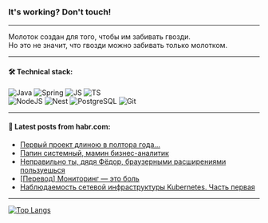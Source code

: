 ### It's working? Don't touch!

---
Молоток создан для того, чтобы им забивать гвозди. <br>
Но это не значит, что гвозди можно забивать только молотком.

---

#### 🛠️ Technical stack:

![Java](https://img.shields.io/badge/Java-informational?logo=Oracle&style=flat&logoColor=white&color=FF4500)
![Spring](https://img.shields.io/badge/SpringBoot-informational?logo=SpringBoot&style=flat&logoColor=white&color=6495ED)
![JS](https://img.shields.io/badge/JS-informational?logo=javaScript&style=flat&logoColor=black&color=F7Df1E)
![TS](https://img.shields.io/badge/TypeScript-informational?logo=typeScript&style=flat&logoColor=black&color=0667A8)  <br>
![NodeJS](https://img.shields.io/badge/NodeJS-informational?logo=node.js&style=flat&logoColor=white&color=43853D)
![Nest](https://img.shields.io/badge/NestJS-informational?logo=NestJS&style=flat&logoColor=white&color=red)
![PostgreSQL](https://img.shields.io/badge/PostgreSQL-informational?logo=PostgreSQL&style=flat&logoColor=white&color=DAA520)
![Git](https://img.shields.io/badge/Git-informational?logo=git&style=flat&logoColor=white&color=778899)

___

#### 💬 Latest posts from habr.com:

<!-- BLOG-POST-LIST:START -->
- [Первый проект длиною в полтора года…](https://habr.com/ru/articles/746118/?utm_source=habrahabr&utm_medium=rss&utm_campaign=746118)
- [Папин системный, мамин бизнес-аналитик](https://habr.com/ru/articles/746112/?utm_source=habrahabr&utm_medium=rss&utm_campaign=746112)
- [Неправильно ты, дядя Фёдор, браузерными расширениями пользуешься](https://habr.com/ru/companies/jugru/articles/745746/?utm_source=habrahabr&utm_medium=rss&utm_campaign=745746)
- [[Перевод] Мониторинг — это боль](https://habr.com/ru/companies/ruvds/articles/746086/?utm_source=habrahabr&utm_medium=rss&utm_campaign=746086)
- [Наблюдаемость сетевой инфраструктуры Kubernetes. Часть первая](https://habr.com/ru/articles/746080/?utm_source=habrahabr&utm_medium=rss&utm_campaign=746080)
<!-- BLOG-POST-LIST:END -->

---
[![Top Langs](https://github-readme-stats-git-master-advtsetting-gmailcom.vercel.app/api/top-langs/?username=zloylis&langs_count=10&hide_title=false&title_color=e6edf3&size_weight=0.5&count_weight=0.5&layout=compact&hide_border=true&theme=dracula)](https://github.com/zloylis)

<!-- ![GitHub stats](https://github-readme-stats-git-master-advtsetting-gmailcom.vercel.app/api?username=zloylis&show_icons=true&hide_border=true&theme=dracula&hide_title=true&include_all_commits=true&count_private=true&hide=contribs&hide_rank=true) -->
